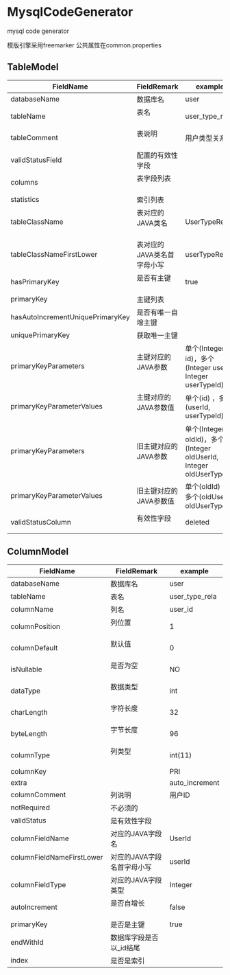 # MysqlCodeGenerator
mysql code generator

模版引擎采用freemarker
公共属性在common.properties

## TableModel

|FieldName                            |FieldRemark                |example
|-------------------------------------|---------------------------|-----------------
|databaseName                         |数据库名                   |user
|tableName                            |表名                       |user_type_rela
|tableComment                         |表说明                     |用户类型关系表
|validStatusField                     |配置的有效性字段           |
|columns                              |表字段列表                 |
|statistics                           |索引列表                   |
|tableClassName                       |表对应的JAVA类名           |UserTypeRela
|tableClassNameFirstLower             |表对应的JAVA类名首字母小写 |userTypeRela
|hasPrimaryKey                        |是否有主键                 |true
|primaryKey                           |主键列表                   |
|hasAutoIncrementUniquePrimaryKey     |是否有唯一自增主键         |
|uniquePrimaryKey                     |获取唯一主键               |
|primaryKeyParameters                 |主键对应的JAVA参数         |单个(Integer id)，多个(Integer userId, Integer userTypeId)
|primaryKeyParameterValues            |主键对应的JAVA参数值       |单个(id) ，多个(userId, userTypeId)
|primaryKeyParameters                 |旧主键对应的JAVA参数       |单个(Integer oldId)，多个(Integer oldUserId, Integer oldUserTypeId)
|primaryKeyParameterValues            |旧主键对应的JAVA参数值     |单个(oldId) ，多个(oldUserId, oldUserTypeId)
|validStatusColumn                    |有效性字段                 |deleted

## ColumnModel

|FieldName                    |FieldRemark               |example
|-----------------------------|--------------------------|-----------------
|databaseName                 |数据库名                  |user
|tableName                    |表名                      |user_type_rela
|columnName                   |列名                      |user_id
|columnPosition               |列位置                    |1
|columnDefault                |默认值                    |0
|isNullable                   |是否为空                  |NO
|dataType                     |数据类型                  |int
|charLength                   |字符长度                  |32
|byteLength                   |字节长度                  |96
|columnType                   |列类型                    |int(11)
|columnKey                    |                          |PRI
|extra                        |                          |auto_increment
|columnComment                |列说明                    |用户ID
|notRequired                  |不必须的                  |
|validStatus                  |是有效性字段              |
|columnFieldName              |对应的JAVA字段名          |UserId
|columnFieldNameFirstLower    |对应的JAVA字段名首字母小写|userId
|columnFieldType              |对应的JAVA字段类型        |Integer
|autoIncrement                |是否自增长                |false
|primaryKey                   |是否是主键                |true
|endWithId                    |数据库字段是否以_id结尾   |
|index                        |是否是索引                |


